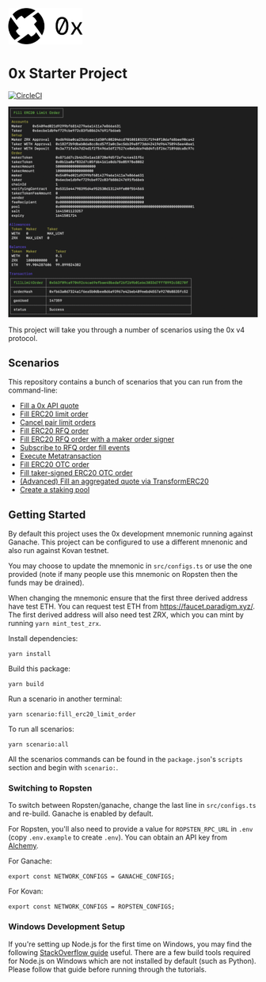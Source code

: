 <img src="https://github.com/0xProject/branding/blob/master/0x%20Logo/PNG/0x-Logo-Black.png" width="150px" >

# 0x Starter Project

[![CircleCI](https://circleci.com/gh/0xProject/0x-starter-project.svg?style=svg)](https://circleci.com/gh/0xProject/0x-starter-project)

![cli](./content/screenshot.png)

This project will take you through a number of scenarios using the 0x v4 protocol.

## Scenarios

This repository contains a bunch of scenarios that you can run from the command-line:

-   [Fill a 0x API quote](./src/scenarios/fill_0x_api_swap.ts)
-   [Fill ERC20 limit order](./src/scenarios/fill_erc20_limit_order.ts)
-   [Cancel pair limit orders](./src/scenarios/cancel_pair_limit_orders.ts)
-   [Fill ERC20 RFQ order](./src/scenarios/fill_erc20_rfq_order.ts)
-   [Fill ERC20 RFQ order with a maker order signer](./src/scenarios/fill_erc20_rfq_order_with_maker_order_signer.ts)
-   [Subscribe to RFQ order fill events](./src/scenarios/fill_erc20_limit_order.ts)
-   [Execute Metatransaction](src/scenarios/execute_metatransaction_fill_rfq_order.ts)
-   [Fill ERC20 OTC order](./src/scenarios/fill_erc20_otc_order.ts)
-   [Fill taker-signed ERC20 OTC order](./src/scenarios/fill_taker_signed_erc20_otc_order.ts)
-   [(Advanced) Fill an aggregated quote via TransformERC20](./src/scenarios/transform_erc20.ts)
-   [Create a staking pool](./src/scenarios/create_staking_pool.ts)

## Getting Started

By default this project uses the 0x development mnemonic running against Ganache. This project can be configured to use a different mnenonic and also run against Kovan testnet.

You may choose to update the mnemonic in `src/configs.ts` or use the one provided (note if many people use this mnemonic on Ropsten then the funds may be drained).

When changing the mnemonic ensure that the first three derived address have test ETH. You can request test ETH from https://faucet.paradigm.xyz/. The first derived address will also need test ZRX, which you can mint by running `yarn mint_test_zrx`.

Install dependencies:

```
yarn install
```

Build this package:

```
yarn build
```

Run a scenario in another terminal:

```
yarn scenario:fill_erc20_limit_order
```

To run all scenarios:

```
yarn scenario:all
```

All the scenarios commands can be found in the `package.json`'s `scripts` section and begin with `scenario:`.

### Switching to Ropsten

To switch between Ropsten/ganache, change the last line in `src/configs.ts` and re-build. Ganache is enabled by default.

For Ropsten, you'll also need to provide a value for `ROPSTEN_RPC_URL` in `.env` (copy `.env.example` to create `.env`). You can obtain an API key from [Alchemy](https://www.alchemy.com/).

For Ganache:

```
export const NETWORK_CONFIGS = GANACHE_CONFIGS;
```

For Kovan:

```
export const NETWORK_CONFIGS = ROPSTEN_CONFIGS;
```

### Windows Development Setup

If you're setting up Node.js for the first time on Windows, you may find the following [StackOverflow guide](https://stackoverflow.com/questions/15126050/running-python-on-windows-for-node-js-dependencies/39648550#39648550) useful. There are a few build tools required for Node.js on Windows which are not installed by default (such as Python). Please follow that guide before running through the tutorials.
